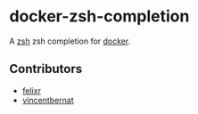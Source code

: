 docker-zsh-completion
=====================

A [zsh](http://zsh.org) zsh completion for [docker](http://docker.io).


Contributors
------------

* [felixr](http://github.com/felixr)
* [vincentbernat](http://github.com/vincentbernat)
